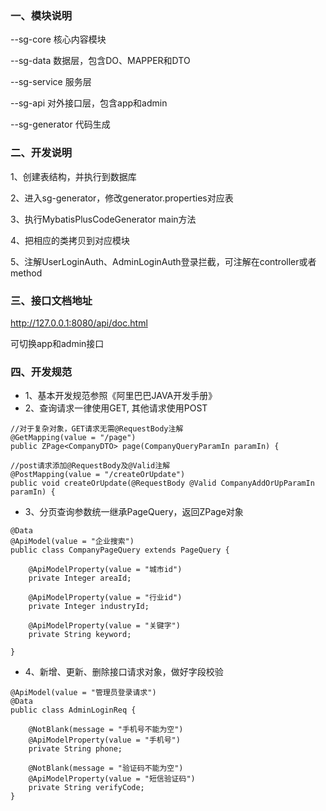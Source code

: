 ### 一、模块说明

--sg-core 核心内容模块

--sg-data 数据层，包含DO、MAPPER和DTO

--sg-service 服务层

--sg-api 对外接口层，包含app和admin

--sg-generator 代码生成


### 二、开发说明


1、创建表结构，并执行到数据库

2、进入sg-generator，修改generator.properties对应表

3、执行MybatisPlusCodeGenerator main方法

4、把相应的类拷贝到对应模块

5、注解UserLoginAuth、AdminLoginAuth登录拦截，可注解在controller或者method


### 三、接口文档地址

http://127.0.0.1:8080/api/doc.html

可切换app和admin接口




### 四、开发规范
* 1、基本开发规范参照《阿里巴巴JAVA开发手册》
* 2、查询请求一律使用GET, 其他请求使用POST
```$xslt
//对于复杂对象，GET请求无需@RequestBody注解
@GetMapping(value = "/page")
public ZPage<CompanyDTO> page(CompanyQueryParamIn paramIn) {

//post请求添加@RequestBody及@Valid注解
@PostMapping(value = "/createOrUpdate")
public void createOrUpdate(@RequestBody @Valid CompanyAddOrUpParamIn paramIn) {
```
* 3、分页查询参数统一继承PageQuery，返回ZPage对象
```$xslt
@Data
@ApiModel(value = "企业搜索")
public class CompanyPageQuery extends PageQuery {

    @ApiModelProperty(value = "城市id")
    private Integer areaId;

    @ApiModelProperty(value = "行业id")
    private Integer industryId;

    @ApiModelProperty(value = "关键字")
    private String keyword;

}
```
* 4、新增、更新、删除接口请求对象，做好字段校验
```$xslt
@ApiModel(value = "管理员登录请求")
@Data
public class AdminLoginReq {

    @NotBlank(message = "手机号不能为空")
    @ApiModelProperty(value = "手机号")
    private String phone;

    @NotBlank(message = "验证码不能为空")
    @ApiModelProperty(value = "短信验证码")
    private String verifyCode;
}
```